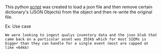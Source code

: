 This python [script](jsonParser/json_parser.py) was created to load a json file and then remove certain dictionary's (JSON Objects) from the object and then re-write the original file. 


Ex. Use case

    We were looking to ingest qualys inventory data and the json blob that came back on a particular asset was 355kb which for most SIEMs is bigger than they can handle for a single event (most are capped at like <64kb)